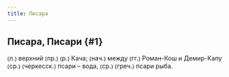 ```yaml
---
title: Писара
---
```

## Писара, Писари {#1}

⦅л.⦆ верхний ⦅пр.⦆ ⦅р.⦆ Кача; ⦅нач.⦆ между ⦅гг.⦆ Роман-Кош и Демир-Капу ⦅ср.⦆ ⦅черкесск.⦆ псари – вода, ⦅ср.⦆ ⦅греч.⦆ псари рыба.
